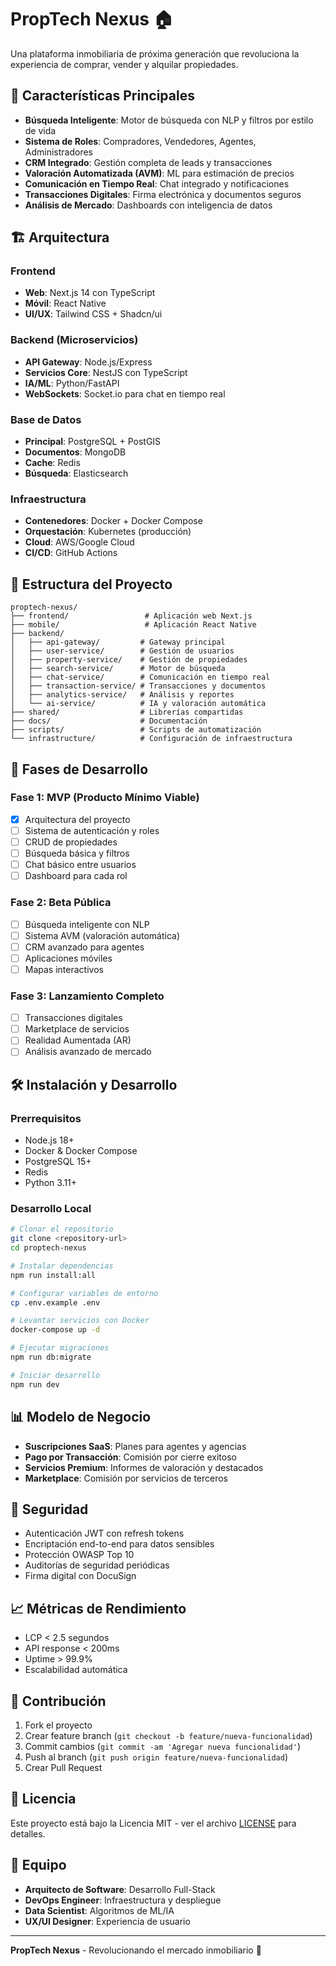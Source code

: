 # PropTech Nexus 🏠

Una plataforma inmobiliaria de próxima generación que revoluciona la experiencia de comprar, vender y alquilar propiedades.

## 🚀 Características Principales

- **Búsqueda Inteligente**: Motor de búsqueda con NLP y filtros por estilo de vida
- **Sistema de Roles**: Compradores, Vendedores, Agentes, Administradores
- **CRM Integrado**: Gestión completa de leads y transacciones
- **Valoración Automatizada (AVM)**: ML para estimación de precios
- **Comunicación en Tiempo Real**: Chat integrado y notificaciones
- **Transacciones Digitales**: Firma electrónica y documentos seguros
- **Análisis de Mercado**: Dashboards con inteligencia de datos

## 🏗️ Arquitectura

### Frontend
- **Web**: Next.js 14 con TypeScript
- **Móvil**: React Native
- **UI/UX**: Tailwind CSS + Shadcn/ui

### Backend (Microservicios)
- **API Gateway**: Node.js/Express
- **Servicios Core**: NestJS con TypeScript
- **IA/ML**: Python/FastAPI
- **WebSockets**: Socket.io para chat en tiempo real

### Base de Datos
- **Principal**: PostgreSQL + PostGIS
- **Documentos**: MongoDB
- **Cache**: Redis
- **Búsqueda**: Elasticsearch

### Infraestructura
- **Contenedores**: Docker + Docker Compose
- **Orquestación**: Kubernetes (producción)
- **Cloud**: AWS/Google Cloud
- **CI/CD**: GitHub Actions

## 📁 Estructura del Proyecto

```
proptech-nexus/
├── frontend/                 # Aplicación web Next.js
├── mobile/                   # Aplicación React Native
├── backend/
│   ├── api-gateway/         # Gateway principal
│   ├── user-service/        # Gestión de usuarios
│   ├── property-service/    # Gestión de propiedades
│   ├── search-service/      # Motor de búsqueda
│   ├── chat-service/        # Comunicación en tiempo real
│   ├── transaction-service/ # Transacciones y documentos
│   ├── analytics-service/   # Análisis y reportes
│   └── ai-service/          # IA y valoración automática
├── shared/                  # Librerías compartidas
├── docs/                    # Documentación
├── scripts/                 # Scripts de automatización
└── infrastructure/          # Configuración de infraestructura
```

## 🚦 Fases de Desarrollo

### Fase 1: MVP (Producto Mínimo Viable)
- [x] Arquitectura del proyecto
- [ ] Sistema de autenticación y roles
- [ ] CRUD de propiedades
- [ ] Búsqueda básica y filtros
- [ ] Chat básico entre usuarios
- [ ] Dashboard para cada rol

### Fase 2: Beta Pública
- [ ] Búsqueda inteligente con NLP
- [ ] Sistema AVM (valoración automática)
- [ ] CRM avanzado para agentes
- [ ] Aplicaciones móviles
- [ ] Mapas interactivos

### Fase 3: Lanzamiento Completo
- [ ] Transacciones digitales
- [ ] Marketplace de servicios
- [ ] Realidad Aumentada (AR)
- [ ] Análisis avanzado de mercado

## 🛠️ Instalación y Desarrollo

### Prerrequisitos
- Node.js 18+
- Docker & Docker Compose
- PostgreSQL 15+
- Redis
- Python 3.11+

### Desarrollo Local
```bash
# Clonar el repositorio
git clone <repository-url>
cd proptech-nexus

# Instalar dependencias
npm run install:all

# Configurar variables de entorno
cp .env.example .env

# Levantar servicios con Docker
docker-compose up -d

# Ejecutar migraciones
npm run db:migrate

# Iniciar desarrollo
npm run dev
```

## 📊 Modelo de Negocio

- **Suscripciones SaaS**: Planes para agentes y agencias
- **Pago por Transacción**: Comisión por cierre exitoso
- **Servicios Premium**: Informes de valoración y destacados
- **Marketplace**: Comisión por servicios de terceros

## 🔐 Seguridad

- Autenticación JWT con refresh tokens
- Encriptación end-to-end para datos sensibles
- Protección OWASP Top 10
- Auditorías de seguridad periódicas
- Firma digital con DocuSign

## 📈 Métricas de Rendimiento

- LCP < 2.5 segundos
- API response < 200ms
- Uptime > 99.9%
- Escalabilidad automática

## 🤝 Contribución

1. Fork el proyecto
2. Crear feature branch (`git checkout -b feature/nueva-funcionalidad`)
3. Commit cambios (`git commit -am 'Agregar nueva funcionalidad'`)
4. Push al branch (`git push origin feature/nueva-funcionalidad`)
5. Crear Pull Request

## 📄 Licencia

Este proyecto está bajo la Licencia MIT - ver el archivo [LICENSE](LICENSE) para detalles.

## 👥 Equipo

- **Arquitecto de Software**: Desarrollo Full-Stack
- **DevOps Engineer**: Infraestructura y despliegue
- **Data Scientist**: Algoritmos de ML/IA
- **UX/UI Designer**: Experiencia de usuario

---

**PropTech Nexus** - Revolucionando el mercado inmobiliario 🚀
